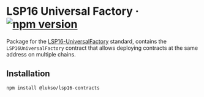 # LSP16 Universal Factory &middot; [![npm version](https://img.shields.io/npm/v/@lukso/lsp16-contracts.svg?style=flat)](https://www.npmjs.com/package/@lukso/lsp16-contracts)

Package for the [LSP16-UniversalFactory](https://github.com/lukso-network/LIPs/blob/main/LSPs/LSP-16-UniversalFactory.md) standard, contains the `LSP16UniversalFactory` contract that allows deploying contracts at the same address on multiple chains.

## Installation

```bash
npm install @lukso/lsp16-contracts
```
